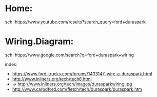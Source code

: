 # Home:
sch: https://www.youtube.com/results?search_query=ford+duraspark

# Wiring.Diagram:
sch: https://www.google.com/search?q=ford+duraspark+wiring

index:
- https://www.ford-trucks.com/forums/1433147-wire-a-duraspark.html
- http://www.inliners.org/tech/tech8.html
- -> http://www.inliners.org/tech/images/durasparkwiring.jpg
- http://www.carbdford.com/fletch/tech/duraspark/duraspark.htm
